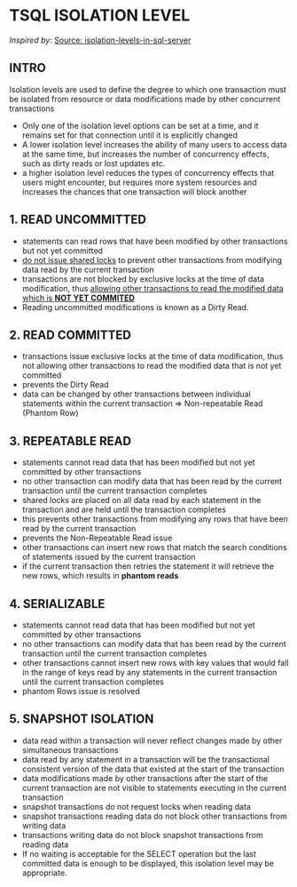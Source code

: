 # TSQL ISOLATION LEVEL

*Inspired by:*
[Source: isolation-levels-in-sql-server](https://www.sqlservercentral.com/articles/isolation-levels-in-sql-server "isolation-levels-in-sql-server")
## INTRO
Isolation levels are used to define the degree to which one transaction must be isolated from resource or data modifications made by other concurrent transactions

- Only one of the isolation level options can be set at a time, and it remains set for that connection until it is explicitly changed
- A lower isolation level increases the ability of many users to access data at the same time, but increases the number of concurrency effects, such as dirty reads or lost updates etc.
- a higher isolation level reduces the types of concurrency effects that users might encounter, but requires more system resources and increases the chances that one transaction will block another

## 1. READ UNCOMMITTED
- statements can read rows that have been modified by other transactions but not yet committed
- <ins>do not issue shared locks</ins> to prevent other transactions from modifying data read by the current transaction
- transactions are not blocked by exclusive locks at the time of data modification, thus <ins>allowing other transactions to read the modified data which is **NOT YET COMMITED**</ins>
- Reading uncommitted modifications is known as a Dirty Read.

## 2. READ COMMITTED
- transactions issue exclusive locks at the time of data modification, thus not allowing other transactions to read the modified data that is not yet committed
- prevents the Dirty Read
- data can be changed by other transactions between individual statements within the current transaction
    => Non-repeatable Read (Phantom Row)

## 3. REPEATABLE READ
- statements cannot read data that has been modified but not yet committed by other transactions
- no other transaction can modify data that has been read by the current transaction until the current transaction completes
- shared locks are placed on all data read by each statement in the transaction and are held until the transaction completes
- this prevents other transactions from modifying any rows that have been read by the current transaction
- prevents the Non-Repeatable Read issue
- other transactions can insert new rows that match the search conditions of statements issued by the current transaction
- if the current transaction then retries the statement it will retrieve the new rows, which results in **phantom reads**

## 4. SERIALIZABLE
- statements cannot read data that has been modified but not yet committed by other transactions
- no other transactions can modify data that has been read by the current transaction until the current transaction completes
- other transactions cannot insert new rows with key values that would fall in the range of keys read by any statements in the current transaction until the current transaction completes
- phantom Rows issue is resolved

## 5. SNAPSHOT ISOLATION
- data read within a transaction will never reflect changes made by other simultaneous transactions
- data read by any statement in a transaction will be the transactional consistent version of the data that existed at the start of the transaction
- data modifications made by other transactions after the start of the current transaction are not visible to statements executing in the current transaction
- snapshot transactions do not request locks when reading data
- snapshot transactions reading data do not block other transactions from writing data
- transactions writing data do not block snapshot transactions from reading data
- If no waiting is acceptable for the SELECT operation but the last committed data is enough to be displayed, this isolation level may be appropriate.